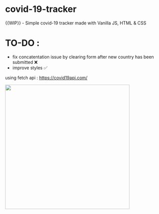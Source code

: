 # covid-19-tracker
{{WIP}} - Simple covid-19 tracker made with Vanilla JS, HTML &amp; CSS 

# TO-DO : 
* fix concatentation issue by clearing form after new country has been submitted  ❌
* improve styles ✅




using fetch api : https://covid19api.com/ 

<img src="https://media.giphy.com/media/2UCt7zbmsLoCXybx6t/giphy.gif" width="400" height="400" />


